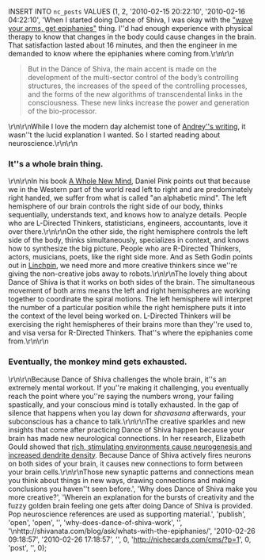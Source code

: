 <!--
title:
created:
updated:
slug:
tags:
-->
INSERT INTO `nc_posts` VALUES (1, 2, '2010-02-15 20:22:10', '2010-02-16 
04:22:10', 'When I started doing Dance of Shiva, I was okay with the <a 
href="http://shivanata.com/blog/ask/whats-with-the-epiphanies/" title="Havi''s 
explanation for why waving your arms gets you epiphanies.">"wave your arms, get 
epiphanies"</a> thing. I''d had enough experience with physical therapy to know 
that changes in the body could cause changes in the brain. That satisfaction 
lasted about 16 minutes, and then the engineer in me demanded to know where the 
epiphanies where coming from.\r\n\r\n<blockquote><p>But in the Dance of Shiva, 
the main accent is made on the development of the multi-sector control of the 
body’s controlling structures, the increases of the speed of the controlling 
processes, and the forms of the new algorithms of transcendental links in the 
consciousness. These new links increase the power and generation of the 
bio-processor.</p></blockquote>\r\n\r\nWhile I love the modern day alchemist 
tone of <a href="http://universal-yoga.com/?id=64707" title="Andrey Lappa''s 
explanation of Dance of Shiva.">Andrey''s writing</a>, it wasn''t the lucid 
explanation I wanted. So I started reading about neuroscience.\r\n\r\n<h3>It''s 
a whole brain thing.</h3>\r\n\r\nIn his book <a 
href="http://amazon.com/Whole-New-Mind-Right-Brainers-Future/dp/1594481717/" 
title="Buy &#8220;A Whole New Mind&#8221; on Amazon.">A Whole New Mind</a>, 
Daniel Pink points out that because we in the  Western part of the world read 
left to right and are predominately right handed, we suffer from what is called 
"an alphabetic mind". The left hemisphere of our brain controls the right side 
of our body, thinks sequentially, understands text, and knows how to analyze 
details. People who are L-Directed Thinkers, statisticians, engineers, 
accountants, love it over there.\r\n\r\nOn the other side, the right hemisphere 
controls the left side of the body, thinks simultaneously, specializes in 
context, and knows how to synthesize the big picture. People who are R-Directed 
Thinkers, actors, musicians, poets, like the right side more. And as Seth Godin 
points out in <a 
href="http://amazon.com/Linchpin-Are-Indispensable-Seth-Godin/dp/1591843162/" 
title="Buy &#8220;Linchpin&#8221; from Amazon.">Linchpin</a>, we need more and 
more creative thinkers since we''re giving the non-creative jobs away to 
robots.\r\n\r\nThe lovely thing about Dance of Shiva is that it works on both 
sides of the brain. The simultaneous movement of both arms means the left and 
right hemispheres are working together to coordinate the spiral motions. The 
left hemisphere will interpret the number of a particular position while the 
right hemisphere puts it into the context of the level being worked on. 
L-Directed Thinkers will be exercising the right hemispheres of their brains 
more than they''re used to, and visa versa for R-Directed Thinkers. That''s 
where the epiphanies come from.\r\n\r\n<h3>Eventually, the monkey mind gets 
exhausted.</h3>\r\n\r\nBecause Dance of Shiva challenges the whole brain, it''s 
an extremely mental workout. If you''re making it challenging, you eventually 
reach the point where you''re saying the numbers wrong, your failing 
spastically, and your conscious mind is totally exhausted. In the gap of 
silence that happens when you lay down for <em>shavasana</em> afterwards, your 
subconscious has a chance to talk.\r\n\r\nThe creative sparkles and new 
insights that come after practicing Dance of Shiva happen because your brain 
has made new neurological connections. In her research, Elizabeth Gould showed 
that <a 
href="http://headrush.typepad.com/creating_passionate_users/2006/02/brain_death_
by_.html" title="Kathy Sierra''s article about how cubicles kill brain 
cells.">rich, stimulating environments cause neurogenesis and increased 
dendrite density</a>. Because Dance of Shiva actively fires neurons on both 
sides of your brain, it causes new connections to form between your brain 
cells.\r\n\r\nThose new synaptic patterns and connections mean you think about 
things in new ways, drawing connections and making conclusions you haven''t 
seen before.', 'Why does Dance of Shiva make you more creative?', 'Wherein an 
explanation for the bursts of creativity and the fuzzy golden brain feeling one 
gets after doing Dance of Shiva is provided. Pop neuroscience references are 
used as supporting material.', 'publish', 'open', 'open', '', 
'why-does-dance-of-shiva-work', '', 
'\nhttp://shivanata.com/blog/ask/whats-with-the-epiphanies/', '2010-02-26 
09:18:57', '2010-02-26 17:18:57', '', 0, 'http://nichecards.com/cms/?p=1', 0, 
'post', '', 0);
